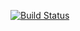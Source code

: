 [![Build Status](https://travis-ci.com/bonisiweinnocent/first_terminal_test.svg?branch=master)](https://travis-ci.com/bonisiweinnocent/first_terminal_test)